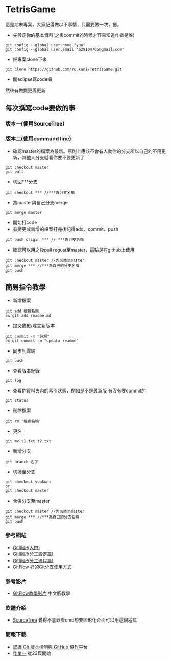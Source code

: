 ﻿# TetrisGame
這是期末專案，大家記得做以下事情，只需要做一次，摁。
 * 先設定你的基本資料(之後commit的時候才容易知道作者是誰)
 ```
 git config --global user.name "yuu"
 git config --global user.email "a29104705@gmail.com"
 ```

 * 把專案clone下來
 ```
 git clone https://github.com/Yuukuni/TetrisGame.git
 ```
 * 開eclipse寫code囉

然後有做變更再更新

## 每次撰寫code要做的事

 ### 版本一(使用SourceTree)

 ### 版本二(使用command line)

 * 確認master的檔案為最新。原則上應該不會有人動你的分支所以自己的不用更新，其他人分支就看你要不要更新了
 ```
 git checkout master
 git pull
 ```
 * 切回***分支
 ```
 git checkout *** //***為分支名稱
 ```
 * 將master與自己分支merge
 ```
 git merge master
 ```
 * 開始打code
 * 有變更或新增的檔案打完後記得add、commit、push
 ```
 git push origin *** // ***為分支名稱
 ```
 * 確認可以用之後pull regust至master，這點是在github上使用
 ```
 git checkout master //先切換至master
 git merge *** //***為自己的分支名稱
 git push
 ```

## 簡易指令教學

 * 新增檔案
 ```
 git add 檔案名稱
 ex:git add readme.md
 ```
 * 提交變更/建立新版本
 ```
 git commit -m "註解"
 ex:git commit -m "updata readme"
 ```
 * 同步到雲端
 ```
 git push
 ```
 * 查看版本紀錄
 ```
 git log
 ```
 * 查看你資料夾內的索引狀態，例如是不是最新版 有沒有要commit的
 ```
 git status
 ```
 * 刪除檔案
 ```
 git rm '檔案名稱'
 ```
 * 更名
 ```
 git mv t1.txt t2.txt
 ```
 * 新增分支
 ```
 git branch 名字
 ```
 * 切換至分支
 ```
 git checkout yuukuni
 or
 git checkout master
 ```
 * 合併分支至master
  ```
 git checkout master //先切換至master
 git merge *** //***為自己的分支名稱
 git push
 ```

### 參考網站
 * [Git筆記(入門)](http://tech-marsw.logdown.com/blog/2013/08/16/git-notes-github)
 * [Git筆記(分工設定篇)](http://tech-marsw.logdown.com/blog/2013/08/17/git-notes-github-n-person-cooperation-settings)
 * [Git筆記(分工流程篇)](http://tech-marsw.logdown.com/blog/2013/08/18/git-notes-cooperation-flow)
 * [GitFlow](https://medium.com/kuma%E8%80%81%E5%B8%AB%E7%9A%84%E8%BB%9F%E9%AB%94%E5%B7%A5%E7%A8%8B%E6%95%99%E5%AE%A4/%E5%9F%BA%E7%A4%8E-git-flow-%E5%B7%A5%E4%BD%9C%E6%B3%95-fa50b1dddc4f) 好的Git分支使用方式

### 參考影片
 * [GitFlow教學影片](https://www.youtube.com/watch?v=zXlta66thZY) 中文版教學

### 軟體介紹
 * [SourceTree](https://www.inote.tw/sourcetree) 覺得不喜歡看cmd想要圖形化介面可以用這個程式

### 簡報下載
 * [認識 Git 版本控制與 GitHub 協作平台](https://drive.google.com/file/d/1caR1ty-_kZa_WMDj_zSuuHKRredeBKeu/view?usp=sharing)
 * [作業一](https://drive.google.com/file/d/1K0BYNfRRoR_pIvOe3WNeIc40L8rtl6R8/view?usp=sharing) 從23頁開始
[]()